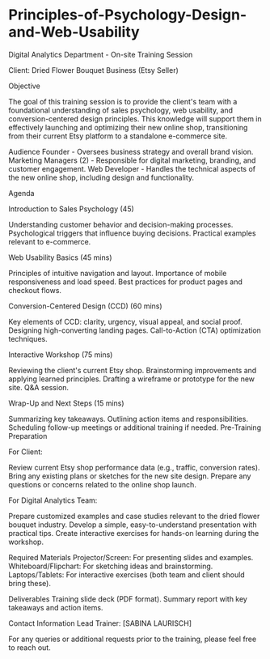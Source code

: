 # Principles-of-Psychology-Design-and-Web-Usability
Digital Analytics Department - On-site Training Session

Client: Dried Flower Bouquet Business (Etsy Seller)


Objective

The goal of this training session is to provide the client's team with a foundational understanding of sales psychology, web usability, and conversion-centered design principles. This knowledge will support them in effectively launching and optimizing their new online shop, transitioning from their current Etsy platform to a standalone e-commerce site.

Audience
Founder - Oversees business strategy and overall brand vision.
Marketing Managers (2) - Responsible for digital marketing, branding, and customer engagement.
Web Developer - Handles the technical aspects of the new online shop, including design and functionality.

Agenda

Introduction to Sales Psychology (45)

Understanding customer behavior and decision-making processes.
Psychological triggers that influence buying decisions.
Practical examples relevant to e-commerce.

Web Usability Basics (45 mins)

Principles of intuitive navigation and layout.
Importance of mobile responsiveness and load speed.
Best practices for product pages and checkout flows.

Conversion-Centered Design (CCD) (60 mins)

Key elements of CCD: clarity, urgency, visual appeal, and social proof.
Designing high-converting landing pages.
Call-to-Action (CTA) optimization techniques.

Interactive Workshop (75 mins)

Reviewing the client's current Etsy shop.
Brainstorming improvements and applying learned principles.
Drafting a wireframe or prototype for the new site.
Q&A session.

Wrap-Up and Next Steps (15 mins)

Summarizing key takeaways.
Outlining action items and responsibilities.
Scheduling follow-up meetings or additional training if needed.
Pre-Training Preparation

For Client:

Review current Etsy shop performance data (e.g., traffic, conversion rates).
Bring any existing plans or sketches for the new site design.
Prepare any questions or concerns related to the online shop launch.

For Digital Analytics Team:

Prepare customized examples and case studies relevant to the dried flower bouquet industry.
Develop a simple, easy-to-understand presentation with practical tips.
Create interactive exercises for hands-on learning during the workshop.

Required Materials
Projector/Screen: For presenting slides and examples.
Whiteboard/Flipchart: For sketching ideas and brainstorming.
Laptops/Tablets: For interactive exercises (both team and client should bring these).

Deliverables
Training slide deck (PDF format).
Summary report with key takeaways and action items.

Contact Information
Lead Trainer: [SABINA LAURISCH]




For any queries or additional requests prior to the training, please feel free to reach out.



